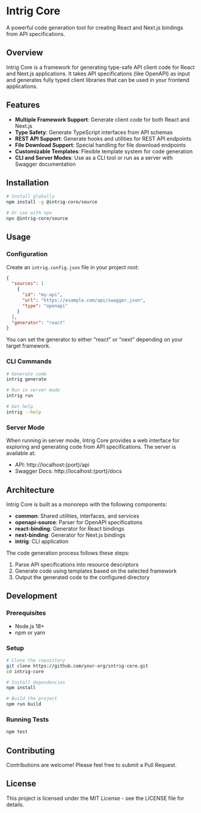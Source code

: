 # Intrig Core

A powerful code generation tool for creating React and Next.js bindings from API specifications.

## Overview

Intrig Core is a framework for generating type-safe API client code for React and Next.js applications. It takes API specifications (like OpenAPI) as input and generates fully typed client libraries that can be used in your frontend applications.

## Features

- **Multiple Framework Support**: Generate client code for both React and Next.js
- **Type Safety**: Generate TypeScript interfaces from API schemas
- **REST API Support**: Generate hooks and utilities for REST API endpoints
- **File Download Support**: Special handling for file download endpoints
- **Customizable Templates**: Flexible template system for code generation
- **CLI and Server Modes**: Use as a CLI tool or run as a server with Swagger documentation

## Installation

```bash
# Install globally
npm install -g @intrig-core/source

# Or use with npx
npx @intrig-core/source
```

## Usage

### Configuration

Create an `intrig.config.json` file in your project root:

```json
{
  "sources": [
    {
      "id": "my-api",
      "url": "https://example.com/api/swagger.json",
      "type": "openapi"
    }
  ],
  "generator": "react"
}
```

You can set the generator to either "react" or "next" depending on your target framework.

### CLI Commands

```bash
# Generate code
intrig generate

# Run in server mode
intrig run

# Get help
intrig --help
```

### Server Mode

When running in server mode, Intrig Core provides a web interface for exploring and generating code from API specifications. The server is available at:

- API: http://localhost:{port}/api
- Swagger Docs: http://localhost:{port}/docs

## Architecture

Intrig Core is built as a monorepo with the following components:

- **common**: Shared utilities, interfaces, and services
- **openapi-source**: Parser for OpenAPI specifications
- **react-binding**: Generator for React bindings
- **next-binding**: Generator for Next.js bindings
- **intrig**: CLI application

The code generation process follows these steps:

1. Parse API specifications into resource descriptors
2. Generate code using templates based on the selected framework
3. Output the generated code to the configured directory

## Development

### Prerequisites

- Node.js 18+
- npm or yarn

### Setup

```bash
# Clone the repository
git clone https://github.com/your-org/intrig-core.git
cd intrig-core

# Install dependencies
npm install

# Build the project
npm run build
```

### Running Tests

```bash
npm test
```

## Contributing

Contributions are welcome! Please feel free to submit a Pull Request.

## License

This project is licensed under the MIT License - see the LICENSE file for details.
